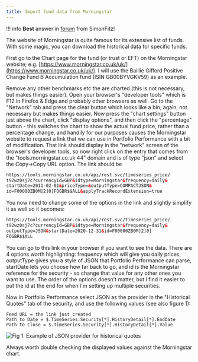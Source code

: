 ```yaml
---
title: Import fund data from Morningstar
---
```

!!! info
    **Best** answer in [forum](https://forum.portfolio-performance.info/t/import-fund-data-from-morningstar/14516) from SimonFitz!

The website of Morningstar is quite famous for its extensive list of funds. With some magic, you can download the historical data for specific funds.

First go to the Chart page for the fund (or trust or EFT) on the Morningstar website; e.g. [https://www.morningstar.co.uk/uk/](https://www.morningstar.co.uk/uk/). I will use the Baillie Gifford Positive Change Fund B Accumulation fund (ISIN GB00BYVGKV59) as an example.

Remove any other benchmarks etc the are charted (this is not necessary, but makes things easier). Open your browser's "developer tools" which is F12 in Firefox & Edge and probably other browsers as well. Go to the "Network" tab and press the clear button which looks like a bin; again, not necessary but makes things easier. Now press the "chart settings" button just above the chart, click "display options", and then click the "percentage" button - this switches the chart to show the actual fund price, rather than a percentage change, and handily for our purposes causes the Morningstar website to request a link that we can use in Portfolio Performance with a bit of modification. That link should display in the "network" screen of the browser's developer tools, so now right click on the entry that comes from the "tools.morningstar.co.uk 44" domain and is of type "json" and select the Copy->Copy URL option. The link should be

``` html
https://tools.morningstar.co.uk/api/rest.svc/timeseries_price/
t92wz0sj7c?currencyId=GBP&idtype=Morningstar&frequency=daily&
startDate=2011-02-01&priceType=&outputType=COMPACTJSON&
id=F00000ZB0M]2]0]FOGBR$$ALL&applyTrackRecordExtension=true
```
You now need to change some of the options in the link and slightly simplify it as well so it becomes:

``` html
https://tools.morningstar.co.uk/api/rest.svc/timeseries_price/
t92wz0sj7c?currencyId=GBP&idtype=Morningstar&frequency=daily&
outputType=JSON&startDate=2020-12-31&id=F00000ZB0M]2]0]
FOGBR$$ALL
```

You can go to this link in your browser if you want to see the data. There are 4 options worth highlighting: frequency which will give you daily prices, outputType gives you a style of JSON that Portfolio Performance can parse, startDate lets you choose how far back to go, and id is the Morningstar reference for the security - so change that value for any other ones you want to use. The order of the options doesn't matter, but I find it easier to put the id at the end for when I'm setting up multiple securities.

Now in Portfolio Performance select JSON as the provider in the "Historical Quotes" tab of the security, and use the following values (see also figure 1):

```
Feed URL = the link just created
Path to Date = $.TimeSeries.Security[*].HistoryDetail[*].EndDate
Path to Close = $.TimeSeries.Security[*].HistoryDetail[*].Value
```

![Fig 1: Example of JSON provider for historical quotes](../images/morningstar.png)

Always worth double checking the displayed values against the Morningstar chart.
